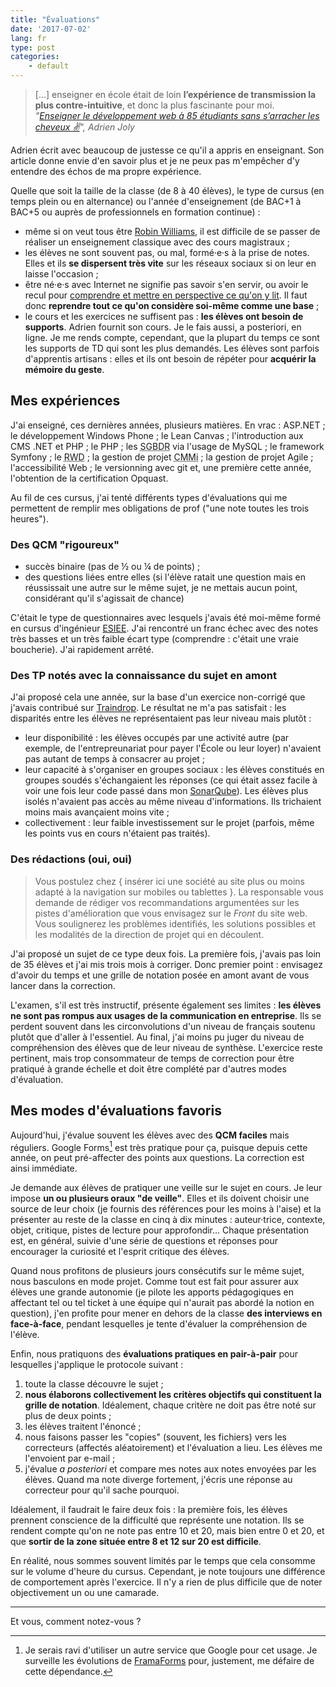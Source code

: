 ```yaml
---
title: "Évaluations"
date: '2017-07-02'
lang: fr
type: post
categories:
    - default
---
```


> [...] enseigner en école était de loin **l’expérience de transmission la plus contre-intuitive**, et donc la plus fascinante pour moi.  
> <cite>"[Enseigner le développement web à 85 étudiants sans s’arracher les cheveux ✌️](https://medium.com/scribe/enseigner-le-d%C3%A9veloppement-web-%C3%A0-85-%C3%A9tudiants-sans-sarracher-les-cheveux-%EF%B8%8F-e518274f7063)", Adrien Joly</cite>

Adrien écrit avec beaucoup de justesse ce qu'il a appris en enseignant. Son article donne envie d'en savoir plus et je ne peux pas m'empêcher d'y entendre des échos de ma propre expérience.

<!-- more -->

Quelle que soit la taille de la classe (de 8 à 40 élèves), le type de cursus (en temps plein ou en alternance) ou l'année d'enseignement (de BAC+1 à BAC+5 ou auprès de professionnels en formation continue) :

* même si on veut tous être [Robin Williams](https://www.youtube.com/watch?v=4lj185DaZ_o), il est difficile de se passer de réaliser un enseignement classique avec des cours magistraux ; 
* les élèves ne sont souvent pas, ou mal, formé·e·s à la prise de notes. Elles et ils **se dispersent très vite** sur les réseaux sociaux si on leur en laisse l'occasion ;
* être né·e·s avec Internet ne signifie pas savoir s'en servir, ou avoir le recul pour [comprendre et mettre en perspective ce qu'on y lit](/2016/11/infobesite-et-rebellion/). Il faut donc **reprendre tout ce qu'on considère soi-même comme une base** ;
* le cours et les exercices ne suffisent pas : **les élèves ont besoin de supports**. Adrien fournit son cours. Je le fais aussi, a posteriori, en ligne. Je me rends compte, cependant, que la plupart du temps ce sont les supports de TD qui sont les plus demandés. Les élèves sont parfois d'apprentis artisans : elles et ils ont besoin de répéter pour **acquérir la mémoire du geste**.

## Mes expériences

J'ai enseigné, ces dernières années, plusieurs matières. En vrac : ASP.NET ; le développement Windows Phone ; le <span lang="en">Lean Canvas</span> ; l'introduction aux CMS .NET et PHP ; le PHP ; les <abbr title="Systèmes de gestion de bases de données relationelles">SGBDR</abbr> via l'usage de MySQL ; le framework Symfony ; le <abbr title="Responsive Web Design" lang="en">RWD</abbr> ; la gestion de projet <abbr title="Capability Maturity Model integration">CMMi</abbr> ; la gestion de projet Agile ; l'accessibilité Web ; le <span lang="en" title="gestion de version de code source">versionning</span> avec git et, une première cette année, l'obtention de la certification Opquast.

Au fil de ces cursus, j'ai tenté différents types d'évaluations qui me permettent de remplir mes obligations de prof ("une note toutes les trois heures").

### Des QCM "rigoureux"

* succès binaire (pas de ½ ou ¼ de points) ;
* des questions liées entre elles (si l'élève ratait une question mais en réussissait une autre sur le même sujet, je ne mettais aucun point, considérant qu'il s'agissait de chance)

C'était le type de questionnaires avec lesquels j'avais été moi-même formé en cursus d'ingénieur [ESIEE](http://www.esiee.fr/ "Site Web de l'École Supérieur d'Ingénieurs en Électronique et Électrotechnique"). J'ai rencontré un franc échec avec des notes très basses et un très faible écart type (comprendre : c'était une vraie boucherie). J'ai rapidement arrêté.

### Des TP notés avec la connaissance du sujet en amont

J'ai proposé cela une année, sur la base d'un exercice non-corrigé que j'avais contribué sur [Traindrop](https://traindrop.github.io/). Le résultat ne m'a pas satisfait : les disparités entre les élèves ne représentaient pas leur niveau mais plutôt :

* leur disponibilité : les élèves occupés par une activité autre (par exemple, de l'entrepreunariat pour payer l'École ou leur loyer) n'avaient pas autant de temps à consacrer au projet ;
* leur capacité à s'organiser en groupes sociaux : les élèves constitués en groupes soudés s'échangaient les réponses (ce qui était assez facile à voir une fois leur code passé dans mon [SonarQube](https://www.sonarqube.org/)). Les élèves plus isolés n'avaient pas accès au même niveau d'informations. Ils trichaient moins mais avançaient moins vite ;
* collectivement : leur faible investissement sur le projet (parfois, même les points vus en cours n'étaient pas traités).

### Des rédactions (oui, oui)

> Vous postulez chez {&nbsp;insérer ici une société au site plus ou moins adapté à la navigation sur mobiles ou tablettes&nbsp;}. La responsable vous demande de rédiger vos recommandations argumentées sur les pistes d'amélioration que vous envisagez sur le _Front_ du site web. Vous soulignerez les problèmes identifiés, les solutions possibles et les modalités de la direction de projet qui en découlent. 

J'ai proposé un sujet de ce type deux fois. La première fois, j'avais pas loin de 35 élèves et j'ai mis trois mois à corriger. Donc premier point : envisagez d'avoir du temps et une grille de notation posée en amont avant de vous lancer dans la correction.

L'examen, s'il est très instructif, présente également ses limites : **les élèves ne sont pas rompus aux usages de la communication en entreprise**. Ils se perdent souvent dans les circonvolutions d'un niveau de français soutenu plutôt que d'aller à l'essentiel. Au final, j'ai moins pu juger du niveau de compréhension des élèves que de leur niveau de synthèse. L'exercice reste pertinent, mais trop consommateur de temps de correction pour être pratiqué à grande échelle et doit être complété par d'autres modes d'évaluation.

## Mes modes d'évaluations favoris

Aujourd'hui, j'évalue souvent les élèves avec des **QCM faciles** mais réguliers. Google Forms[^alt] est très pratique pour ça, puisque depuis cette année, on peut pré-affecter des points aux questions. La correction est ainsi immédiate.

[^alt]: Je serais ravi d'utiliser un autre service que Google pour cet usage. Je surveille les évolutions de [FramaForms](https://framaforms.org/) pour, justement, me défaire de cette dépendance.

Je demande aux élèves de pratiquer une veille sur le sujet en cours. Je leur impose **un ou plusieurs oraux "de veille"**. Elles et ils doivent choisir une source de leur choix (je fournis des références pour les moins à l'aise) et la présenter au reste de la classe en cinq à dix minutes : auteur·trice, contexte, objet, critique, pistes de lecture pour approfondir… Chaque présentation est, en général, suivie d'une série de questions et réponses pour encourager la curiosité et l'esprit critique des élèves.

Quand nous profitons de plusieurs jours consécutifs sur le même sujet, nous basculons en mode projet. Comme tout est fait pour assurer aux élèves une grande autonomie (je pilote les apports pédagogiques en affectant tel ou tel ticket à une équipe qui n'aurait pas abordé la notion en question), j'en profite pour mener en dehors de la classe **des interviews en face-à-face**, pendant lesquelles je tente d'évaluer la compréhension de l'élève.

Enfin, nous pratiquons des **évaluations pratiques en pair-à-pair** pour lesquelles j'applique le protocole suivant :

1. toute la classe découvre le sujet ;
1. **nous élaborons collectivement les critères objectifs qui constituent la grille de notation**. Idéalement, chaque critère ne doit pas être noté sur plus de deux points ;
1. les élèves traitent l'énoncé ;
1. nous faisons passer les "copies" (souvent, les fichiers) vers les correcteurs (affectés aléatoirement) et l'évaluation a lieu. Les élèves me l'envoient par e-mail ;
1. j'évalue _a posteriori_ et compare mes notes aux notes envoyées par les élèves. Quand ma note diverge fortement, j'écris une réponse au correcteur pour qu'il sache pourquoi.

Idéalement, il faudrait le faire deux fois : la première fois, les élèves prennent conscience de la difficulté que représente une notation. Ils se rendent compte qu'on ne note pas entre 10 et 20, mais bien entre 0 et 20, et que **sortir de la zone située entre 8 et 12 sur 20 est difficile**. 

En réalité, nous sommes souvent limités par le temps que cela consomme sur le volume d'heure du cursus. Cependant, je note toujours une différence de comportement après l'exercice. Il n'y a rien de plus difficile que de noter objectivement un ou une camarade.

---

Et vous, comment notez-vous ?